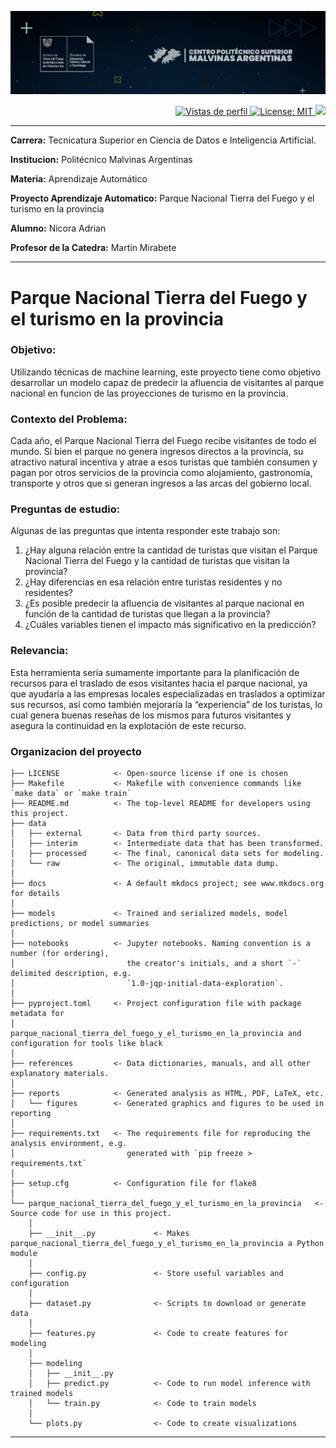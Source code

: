 
![](https://github.com/nadrianTDF/parque_nacional_tierra_del_fuego_y_el_turismo_en_la_provincia/blob/main/politecnico_header.jpg)

<p align="right">
	<a href="https://github.com/nadrianTDF">
    <img src="https://komarev.com/ghpvc/?username=nadrianTDF" alt="Vistas de perfil" />
  </a>
  <a href="https://opensource.org/licenses/MIT">
    <img src="https://img.shields.io/badge/License-MIT-yellow.svg" alt="License: MIT" />
  </a>
  <a href="https://cookiecutter-data-science.drivendata.org/">
		<img src="https://img.shields.io/badge/CCDS-Project%20template-328F97?logo=cookiecutter" />
	</a>
</p>

---

**Carrera:** Tecnicatura Superior en Ciencia de Datos e Inteligencia 
Artificial.

 **Institucion:** Politécnico Malvinas Argentinas

 **Materia:** Aprendizaje Automático

 **Proyecto Aprendizaje Automatico:** Parque Nacional Tierra del Fuego 
 y el turismo en la provincia

 **Alumno:** Nicora Adrian

 **Profesor de la Catedra:** Martin Mirabete

---
# Parque Nacional Tierra del Fuego y el turismo en la provincia

### Objetivo:

Utilizando técnicas de machine learning, este proyecto tiene como 
objetivo desarrollar un modelo capaz de predecir la afluencia de 
visitantes al parque nacional en funcion de las proyecciones de turismo 
en la provincia.

### Contexto del Problema:

Cada año, el Parque Nacional Tierra del Fuego recibe visitantes de todo 
el mundo. Si bien el parque no genera ingresos directos a la provincia, 
su atractivo natural incentiva y atrae a esos turistas que también 
consumen y pagan por otros servicios de la provincia como alojamiento, 
gastronomía, transporte y otros que si generan ingresos a las arcas del 
gobierno local. 


### Preguntas de estudio:

Algunas de las preguntas que intenta responder este trabajo son:

1. ¿Hay alguna relación entre la cantidad de turistas que visitan el 
Parque Nacional Tierra del Fuego y la cantidad de turistas que visitan 
la provincia?
2. ¿Hay diferencias en esa relación entre turistas residentes y no 
residentes?
3. ¿Es posible predecir la afluencia de visitantes al parque nacional 
en función de la cantidad de turistas que llegan a la provincia?
4. ¿Cuáles variables tienen el impacto más significativo en la predicción?

### Relevancia:

Esta herramienta sería sumamente importante para la planificación de 
recursos para el traslado de esos visitantes hacia el parque nacional, 
ya que ayudaría a las empresas locales especializadas en traslados a 
optimizar sus recursos, así como también mejoraría la “experiencia” de 
los turistas, lo cual genera buenas reseñas de los mismos para futuros 
visitantes y asegura la continuidad en la explotación de este recurso. 

### Organizacion del proyecto

```
├── LICENSE            <- Open-source license if one is chosen
├── Makefile           <- Makefile with convenience commands like `make data` or `make train`
├── README.md          <- The top-level README for developers using this project.
├── data
│   ├── external       <- Data from third party sources.
│   ├── interim        <- Intermediate data that has been transformed.
│   ├── processed      <- The final, canonical data sets for modeling.
│   └── raw            <- The original, immutable data dump.
│
├── docs               <- A default mkdocs project; see www.mkdocs.org for details
│
├── models             <- Trained and serialized models, model predictions, or model summaries
│
├── notebooks          <- Jupyter notebooks. Naming convention is a number (for ordering),
│                         the creator's initials, and a short `-` delimited description, e.g.
│                         `1.0-jqp-initial-data-exploration`.
│
├── pyproject.toml     <- Project configuration file with package metadata for 
│                         parque_nacional_tierra_del_fuego_y_el_turismo_en_la_provincia and configuration for tools like black
│
├── references         <- Data dictionaries, manuals, and all other explanatory materials.
│
├── reports            <- Generated analysis as HTML, PDF, LaTeX, etc.
│   └── figures        <- Generated graphics and figures to be used in reporting
│
├── requirements.txt   <- The requirements file for reproducing the analysis environment, e.g.
│                         generated with `pip freeze > requirements.txt`
│
├── setup.cfg          <- Configuration file for flake8
│
└── parque_nacional_tierra_del_fuego_y_el_turismo_en_la_provincia   <- Source code for use in this project.
    │
    ├── __init__.py             <- Makes parque_nacional_tierra_del_fuego_y_el_turismo_en_la_provincia a Python module
    │
    ├── config.py               <- Store useful variables and configuration
    │
    ├── dataset.py              <- Scripts to download or generate data
    │
    ├── features.py             <- Code to create features for modeling
    │
    ├── modeling                
    │   ├── __init__.py 
    │   ├── predict.py          <- Code to run model inference with trained models          
    │   └── train.py            <- Code to train models
    │
    └── plots.py                <- Code to create visualizations
```
---

